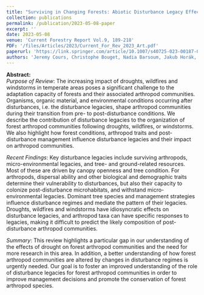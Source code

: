 ```yaml
---
title: "Surviving in Changing Forests: Abiotic Disturbance Legacy Effects on Arthropod Communities of Temperate Forests"
collection: publications
permalink: /publication/2023-05-08-paper
excerpt: ''
date: 2023-05-08
venue: 'Current Forestry Report Vol.9, 189-218'
PDF: '/files/Articles/2023/Current_For_Rev_2023_Art.pdf'
paperurl: 'https://link.springer.com/article/10.1007/s40725-023-00187-0'
authors: 'Jeremy Cours, Christophe Bouget, Nadia Barsoum, Jakub Horák, Elodie Le Souchu, Alex B. Leverkus, Sylvain Pincebourde, Simon Thorn & Aurélien Sallé'
---
```


**Abstract:**\
*Purpose of Review*: The increasing impact of droughts, wildfires and windstorms in temperate areas poses a significant challenge to the adaptation capacity of forests and their associated arthropod communities. Organisms, organic material, and environmental conditions occurring after disturbances, i.e. the disturbance legacies, shape arthropod communities during their transition from pre- to post-disturbance conditions. We describe the contribution of disturbance legacies to the organization of forest arthropod communities following droughts, wildfires, or windstorms. We also highlight how forest conditions, arthropod traits and post-disturbance management influence disturbance legacies and their impact on arthropod communities.

*Recent Findings*: Key disturbance legacies include surviving arthropods, micro-environmental legacies, and tree- and ground-related resources. Most of these are driven by canopy openness and tree condition. For arthropods, dispersal ability and other biological and demographic traits determine their vulnerability to disturbances, but also their capacity to colonize post-disturbance microhabitats, and withstand micro-environmental legacies. Dominant tree species and management strategies influence disturbance regimes and mediate the pattern of their legacies. Droughts, wildfires and windstorms have idiosyncratic effects on disturbance legacies, and arthropod taxa can have specific responses to legacies, making it difficult to predict the likely composition of post-disturbance arthropod communities.

*Summary*: This review highlights a particular gap in our understanding of the effects of drought on forest arthropod communities and the need for more research in this area. In addition, a better understanding of how forest arthropod communities are altered by changes in disturbance regimes is urgently needed. Our goal is to foster an improved understanding of the role of disturbance legacies for forest arthropod communities in order to improve management decisions and promote the conservation of forest arthropod species.
